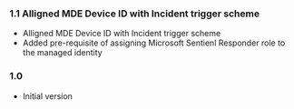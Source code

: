 ### 1.1 Alligned MDE Device ID with Incident trigger scheme

-   Alligned MDE Device ID with Incident trigger scheme
-   Added pre-requisite of assigning Microsoft Sentienl Responder role to the managed identity

### 1.0

-   Initial version
